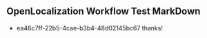 ## OpenLocalization Workflow Test MarkDown
* ea46c7ff-22b5-4cae-b3b4-48d02145bc67 thanks!

<!--HONumber=Aug16_HO4-->



